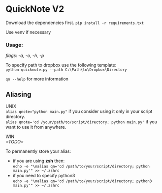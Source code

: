 # QuickNote V2

Download the dependencies first. 
`pip install -r requirements.txt` 

Use venv if necessary

### Usage:  
*flags: -a, -o, -h, -p*

To specify path to dropbox use the following template:  
`python quicknote.py --path C:\Path\to\Dropbox\Directory`

`qn --help` for more information

## Aliasing

UNIX  
`alias qnote="python main.py"` if you consider using it only in your script directory.  
`alias qnote='cd /your/path/to/script/directory; python main.py'` if you want to use it from anywhere.  

WIN  
*=TODO=*

To permanently store your alias:  
- if you are using **zsh** then:  
`echo -e "\nalias qn='cd /path/to/your/script/directory; python main.py'" >> ~/.zshrc`  
- if you need to specify python3  
`echo -e "\nalias qn='cd /path/to/your/script/directory; python3 main.py'" >> ~/.zshrc`  


